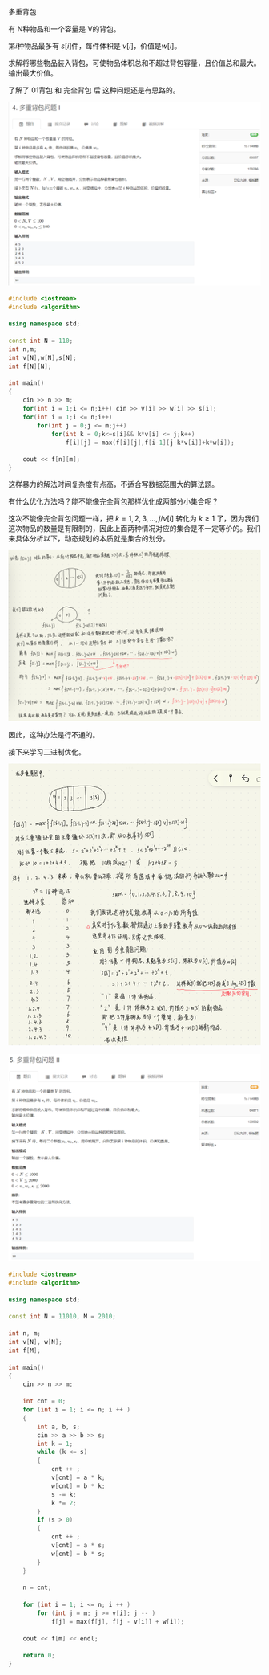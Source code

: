 多重背包

有 N种物品和一个容量是 V的背包。

第$i$种物品最多有 $s[i]$件，每件体积是 $v[i]$，价值是$w[i]$。

求解将哪些物品装入背包，可使物品体积总和不超过背包容量，且价值总和最大。输出最大价值。



了解了 01背包 和 完全背包 后 这种问题还是有思路的。



![1681729074191](多重背包.assets/1681729074191.png)



```cpp
#include <iostream>
#include <algorithm>

using namespace std;

const int N = 110;
int n,m;
int v[N],w[N],s[N];
int f[N][N];

int main()
{
    cin >> n >> m;
    for(int i = 1;i <= n;i++) cin >> v[i] >> w[i] >> s[i];
    for(int i = 1;i <= n;i++)
        for(int j = 0;j <= m;j++)
            for(int k = 0;k<=s[i]&& k*v[i] <= j;k++)
                f[i][j] = max(f[i][j],f[i-1][j-k*v[i]]+k*w[i]);
    
    cout << f[n][m];
}
```

这样暴力的解法时间复杂度有点高，不适合写数据范围大的算法题。

有什么优化方法吗？能不能像完全背包那样优化成两部分小集合呢？

这次不能像完全背包问题一样，把 $k = 1,2,3,...,j/v[i]$ 转化为 $k\geq 1$ 了，因为我们这次物品的数量是有限制的，因此上面两种情况对应的集合是不一定等价的。我们来具体分析以下，动态规划的本质就是集合的划分。

![1681816544417](多重背包.assets/1681816544417.png)

因此，这种办法是行不通的。

接下来学习二进制优化。

![1681821798627](多重背包.assets/1681821798627.png)

![1681875190189](多重背包.assets/1681875190189.png)

```cpp
#include <iostream>
#include <algorithm>

using namespace std;

const int N = 11010, M = 2010;

int n, m;
int v[N], w[N];
int f[M];

int main()
{
    cin >> n >> m;

    int cnt = 0;
    for (int i = 1; i <= n; i ++ )
    {
        int a, b, s;
        cin >> a >> b >> s;
        int k = 1;
        while (k <= s)
        {
            cnt ++ ;
            v[cnt] = a * k;
            w[cnt] = b * k;
            s -= k;
            k *= 2;
        }
        if (s > 0)
        {
            cnt ++ ;
            v[cnt] = a * s;
            w[cnt] = b * s;
        }
    }

    n = cnt;

    for (int i = 1; i <= n; i ++ )
        for (int j = m; j >= v[i]; j -- )
            f[j] = max(f[j], f[j - v[i]] + w[i]);

    cout << f[m] << endl;

    return 0;
}
```









